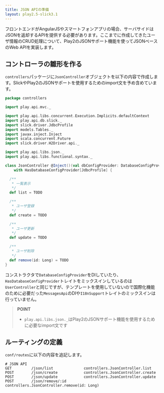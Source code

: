```yaml
---
title: JSON APIの準備
layout: play2.5-slick3.1
---
```


フロントエンドがAngularJSやスマートフォンアプリの場合、サーバサイドはJSONを返却するAPIを提供する必要があります。ここまでに作成してきたユーザ情報のCRUD処理について、Play2のJSONサポート機能を使ってJSONベースのWeb APIを実装します。

## コントローラの雛形を作る

`controllers`パッケージに`JsonController`オブジェクトを以下の内容で作成します。SlickやPlay2のJSONサポートを使用するためのimport文を予め含めています。

```scala
package controllers

import play.api.mvc._

import play.api.libs.concurrent.Execution.Implicits.defaultContext
import play.api.db.slick._
import slick.driver.JdbcProfile
import models.Tables._
import javax.inject.Inject
import scala.concurrent.Future
import slick.driver.H2Driver.api._

import play.api.libs.json._
import play.api.libs.functional.syntax._

class JsonController @Inject()(val dbConfigProvider: DatabaseConfigProvider) extends Controller
    with HasDatabaseConfigProvider[JdbcProfile] {

  /**
   * 一覧表示
   */
  def list = TODO

  /**
   * ユーザ登録
   */
  def create = TODO

  /**
   * ユーザ更新
   */
  def update = TODO

  /**
   * ユーザ削除
   */
  def remove(id: Long) = TODO
}
```

コンストラクタで`DatabaseConfigProvider`をDIしていたり、`HasDatabaseConfigProvider`トレイトをミックスインしているのは`UserController`と同じですが、テンプレートを使用していないので国際化機能のために必要だった`MessagesApi`のDIや`I18nSupport`トレイトのミックスインは行っていません。

> **POINT**
>
> * `play.api.libs.json._`はPlay2のJSONサポート機能を使用するために必要なimport文です

## ルーティングの定義

`conf/routes`に以下の内容を追記します。

```
# JSON API
GET         /json/list              controllers.JsonController.list
POST        /json/create            controllers.JsonController.create
POST        /json/update            controllers.JsonController.update
POST        /json/remove/:id        controllers.JsonController.remove(id: Long)
```
